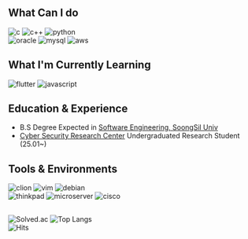 ## What Can I do
![c](https://img.shields.io/badge/C-00599C?style=for-the-badge&logo=c&logoColor=white)
![c++](https://img.shields.io/badge/C%2B%2B-00599C?style=for-the-badge&logo=c%2B%2B&logoColor=white)
![python](https://img.shields.io/badge/Python-FFD43B?style=for-the-badge&logo=python&logoColor=blue)\
![oracle](https://img.shields.io/badge/Oracle-F80000?style=for-the-badge&logo=Oracle&logoColor=white)
![mysql](https://img.shields.io/badge/MySQL-005C84?style=for-the-badge&logo=mysql&logoColor=white)
![aws](https://img.shields.io/badge/Amazon_AWS-FF9900?style=for-the-badge&logo=amazonaws&logoColor=white)

## What I'm Currently Learning
![flutter](https://img.shields.io/badge/Flutter-02569B?style=for-the-badge&logo=flutter&logoColor=white)
![javascript](https://img.shields.io/badge/JavaScript-323330?style=for-the-badge&logo=javascript&logoColor=F7DF1E)

## Education & Experience
- B.S Degree Expected in [Software Engineering, SoongSil Univ](https://sw.ssu.ac.kr/index_origin.php)
- [Cyber Security Research Center](https://csec.ssu.ac.kr/) Undergraduated Research Student (25.01~)

## Tools & Environments
![clion](https://img.shields.io/badge/CLion-14beb1?style=for-the-badge&logo=clion&logoColor=white)
![vim](https://img.shields.io/badge/VIM-%2311AB00.svg?&style=for-the-badge&logo=vim&logoColor=white)
![debian](https://img.shields.io/badge/Debian-A81D33?style=for-the-badge&logo=debian&logoColor=white)\
![thinkpad](https://img.shields.io/badge/T_Series-FF0000?style=for-the-badge&logo=lenovo&logoColor=white)
![microserver](https://img.shields.io/badge/MicroServer-01A982?style=for-the-badge&logo=hp&logoColor=white)
![cisco](https://img.shields.io/badge/RV_Series-1BA0D7?style=for-the-badge&logo=cisco&logoColor=white)

##
![Solved.ac](http://mazassumnida.wtf/api/v2/generate_badge?boj=thinker99)
![Top Langs](https://github-readme-stats.vercel.app/api/top-langs/?username=kitsune03k&layout=compact)\
![Hits](https://hits.seeyoufarm.com/api/count/incr/badge.svg?url=https%3A%2F%2Fgithub.com%2Fkitsune03k&count_bg=%23FF0000&title_bg=%23EEEEEE&icon=&icon_color=%23FFFFFF&title=hits&edge_flat=false)
